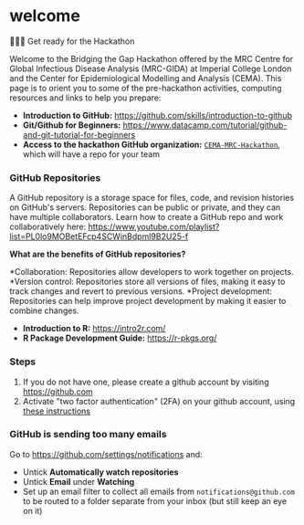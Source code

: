 # welcome
👋👋👋 Get ready for the Hackathon

Welcome to the Bridging the Gap Hackathon offered by the MRC Centre for Global Infectious Disease Analysis (MRC-GIDA) at Imperial College London and the Center for Epidemiological Modelling and Analysis (CEMA). This page is to orient you to some of the pre-hackathon activities, computing resources and links to help you prepare:

* **Introduction to GitHub:** https://github.com/skills/introduction-to-github
* **Git/Github for Beginners:** https://www.datacamp.com/tutorial/github-and-git-tutorial-for-beginners
* **Access to the hackathon GitHub organization:** [`CEMA-MRC-Hackathon`](https://github.com/CEMA-MRC-Hackathon), which will have a repo for your team

### GitHub Repositories
A GitHub repository is a storage space for files, code, and revision histories on GitHub's servers. Repositories can be public or private, and they can have multiple collaborators. Learn how to create a GitHub repo and work collaboratively here: https://www.youtube.com/playlist?list=PL0lo9MOBetEFcp4SCWinBdpml9B2U25-f 

**What are the benefits of GitHub repositories?**

*Collaboration: Repositories allow developers to work together on projects. 
*Version control: Repositories store all versions of files, making it easy to track changes and revert to previous versions. 
*Project development: Repositories can help improve project development by making it easier to combine changes. 

* **Introduction to R:** https://intro2r.com/
* **R Package Development Guide:** https://r-pkgs.org/

### Steps

1. If you do not have one, please create a github account by visiting https://github.com
1. Activate "two factor authentication" (2FA) on your github account, using [these instructions](https://docs.github.com/en/free-pro-team@latest/github/authenticating-to-github/securing-your-account-with-two-factor-authentication-2fa)

### GitHub is sending too many emails

Go to https://github.com/settings/notifications and:

* Untick **Automatically watch repositories**
* Untick **Email** under **Watching**
* Set up an email filter to collect all emails from `notifications@github.com` to be routed to a folder separate from your inbox (but still keep an eye on it)
